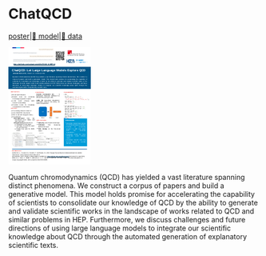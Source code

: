 # ChatQCD

[poster](https://indico.cern.ch/event/1291157/contributions/5902233/attachments/2896991/5080392/CHATQCD_ICHEP24.pdf)|[🤗 model]([TBD](https://huggingface.co/sulcan/CHATQCD))|[🤗 data](TBD)

![poster](CHATQCD_ICHEP24.png)


Quantum chromodynamics (QCD) has yielded a vast literature spanning distinct phenomena. We construct a corpus of papers and build a generative model. This model holds promise for accelerating the capability of scientists to consolidate our knowledge of QCD by the ability to generate and validate scientific works in the landscape of works related to QCD and similar problems in HEP. Furthermore, we discuss challenges and future directions of using large language models to integrate our scientific knowledge about QCD through the automated generation of explanatory scientific texts.
